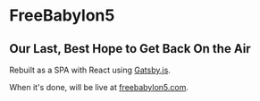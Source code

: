 # FreeBabylon5
## Our Last, Best Hope to Get Back On the Air

Rebuilt as a SPA with React using [Gatsby.js](https://github.com/gatsbyjs/gatsby).

When it's done, will be live at [freebabylon5.com](freebabylon5.com).
